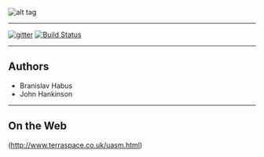 ![alt tag](http://www.terraspace.co.uk/gfx/uasm.png)

---

[![gitter](https://img.shields.io/badge/gitter-join%20chat%20%E2%86%92-brightgreen.svg?style=flat-square)](https://gitter.im/john-terraspace/HJWASM)
[![Build Status](https://travis-ci.org/Terraspace/HJWasm.svg?branch=master)](https://travis-ci.org/Terraspace/UASM)

---

## Authors

* Branislav Habus
* John Hankinson

---

## On the Web

(http://www.terraspace.co.uk/uasm.html)
